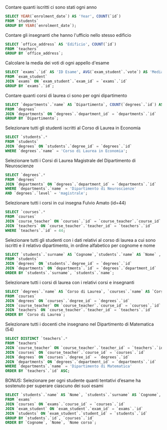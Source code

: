 Contare quanti iscritti ci sono stati ogni anno

```sql
SELECT YEAR(`enrolment_date`) AS 'Year', COUNT(`id`)
FROM `students`
GROUP BY YEAR(`enrolment_date`);
```
Contare gli insegnanti che hanno l'ufficio nello stesso edificio

```sql
SELECT `office_address` AS 'Edificio', COUNT(`id`)
FROM `teachers`
GROUP BY `office_address`;
```
Calcolare la media dei voti di ogni appello d'esame

```sql
SELECT `exams`.`id` AS 'ID Esame', AVG(`exam_student`.`vote`) AS 'Media Voti'
FROM `exam_student`
JOIN `exams` ON `exam_student`.`exam_id` = `exams`.`id`
GROUP BY `exams`.`id`;
```
Contare quanti corsi di laurea ci sono per ogni dipartimento

```sql
SELECT `departments`.`name` AS `Dipartimento`, COUNT(`degrees`.`id`) AS 'Numero corsi di laurea'
FROM `degrees`
JOIN `departments` ON `degrees`.`department_id` = `departments`.`id`
GROUP BY `Dipartimento`;
```



Selezionare tutti gli studenti iscritti al Corso di Laurea in Economia

```sql
SELECT `students`.*
FROM `students`
JOIN `degrees` ON `students`.`degree_id` = `degrees`.`id`
WHERE `degrees`.`name` = 'Corso di Laurea in Economia';

```
Selezionare tutti i Corsi di Laurea Magistrale del Dipartimento di Neuroscienze

```sql
SELECT `degrees`.*
FROM `degrees`
JOIN `departments` ON `degrees`.`department_id` = `departments`.`id`
WHERE `departments`.`name` = 'Dipartimento di Neuroscienze'
AND `degrees`.`level` = 'magistrale';
```
Selezionare tutti i corsi in cui insegna Fulvio Amato (id=44)

```sql
SELECT `courses`.*
FROM `courses`
JOIN `course_teacher` ON `courses`.`id` = `course_teacher`.`course_id`
JOIN `teachers` ON `course_teacher`.`teacher_id` = `teachers`.`id`
WHERE `teachers`.`id` = 44;

```
Selezionare tutti gli studenti con i dati relativi al corso di laurea a cui sono iscritti e il relativo dipartimento, in ordine alfabetico per cognome e nome

```sql
SELECT `students`.`surname` AS `Cognome`,`students`.`name` AS `Nome` , `students`.`id` AS `ID`, `degrees`.`name` AS `Corso di Laurea`, `departments`.`name` AS `Dipartimento`
FROM `students`
JOIN `degrees` ON `students`.`degree_id` = `degrees`.`id`
JOIN `departments` ON `departments`.`id` = `degrees`.`department_id`
ORDER BY `students`.`surname`, `students`.`name`;
```

Selezionare tutti i corsi di laurea con i relativi corsi e insegnanti

```sql
SELECT `degrees`.`name` AS `Corso di Laurea`, `courses`.`name` AS `Corso`, `teachers`.`surname` AS `Insegante`
FROM `courses`
JOIN `degrees` ON `courses`.`degree_id` = `degrees`.`id`
JOIN `course_teacher` ON `course_teacher`.`course_id` = `courses`.`id`
JOIN `teachers` ON `course_teacher`.`teacher_id` = `teachers`.`id`
ORDER BY `Corso di Laurea`;

```

Selezionare tutti i docenti che insegnano nel Dipartimento di Matematica (54)

```sql
SELECT DISTINCT `teachers`.*
FROM `teachers`
JOIN `course_teacher` ON `course_teacher`.`teacher_id` = `teachers`.`id`
JOIN `courses` ON `course_teacher`.`course_id` = `courses`.`id`
JOIN `degrees` ON `courses`.`degree_id` = `degrees`.`id`
JOIN `departments` ON `degrees`.`department_id` = `departments`.`id`
WHERE `departments`.`name` = 'Dipartimento di Matematica'
ORDER BY `teachers`.`id` ASC;

```
BONUS: Selezionare per ogni studente quanti tentativi d’esame ha sostenuto per superare ciascuno dei suoi esami

```sql
SELECT `students`.`name` AS `Nome`, `students`.`surname` AS `Cognome`, `courses`.`name` AS `Nome corso`, COUNT(`exams`.`id`) AS 'Tentativi'
FROM `exams`
JOIN `courses` ON `exams`.`course_id` = `courses`.`id`
JOIN `exam_student` ON `exam_student`.`exam_id` = `exams`.`id`
JOIN `students` ON `exam_student`.`student_id` = `students`.`id`
GROUP BY `students`.`id`, `courses`.`id`
ORDER BY `Cognome`, `Nome`, `Nome corso`;

```
